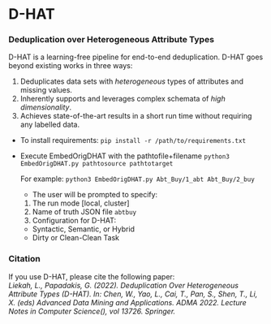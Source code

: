 # D-HAT
### Deduplication over Heterogeneous Attribute Types

D-HAT is a learning-free pipeline for end-to-end deduplication.
D-HAT goes beyond existing works in three ways:
1. Deduplicates data sets with *heterogeneous* types of attributes and missing values.
2. Inherently supports and leverages complex schemata of *high dimensionality*.
3. Achieves state-of-the-art results in a short run time without requiring any labelled data.

- To install requirements: `pip install -r /path/to/requirements.txt`

- Execute EmbedOrigDHAT with the pathtofile+filename `python3 EmbedOrigDHAT.py pathtosource pathtotarget`

   For example: `python3 EmbedOrigDHAT.py Abt_Buy/1_abt Abt_Buy/2_buy`
   * The user will be prompted to specify:
    1. The run mode [local, cluster]
    2. Name of truth JSON file `abtbuy`
    3. Configuration for D-HAT: 
    * Syntactic, Semantic, or Hybrid
    * Dirty or Clean-Clean Task

### Citation
If you use D-HAT, please cite the following paper:
<br/>
_Liekah, L., Papadakis, G. (2022). Deduplication Over Heterogeneous Attribute Types (D-HAT). In: Chen, W., Yao, L., Cai, T., Pan, S., Shen, T., Li, X. (eds) Advanced Data Mining and Applications. ADMA 2022. Lecture Notes in Computer Science(), vol 13726. Springer._
